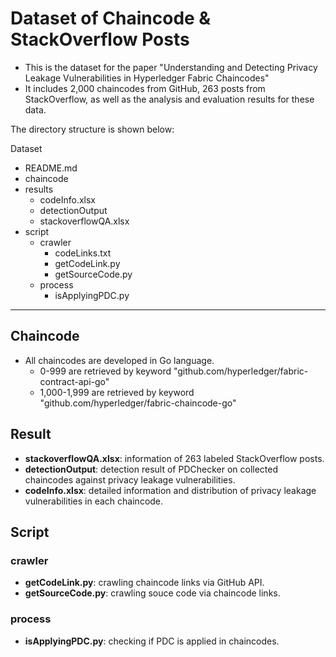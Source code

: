 # Dataset of Chaincode & StackOverflow Posts

- This is the dataset for the paper "Understanding and Detecting Privacy Leakage Vulnerabilities in Hyperledger Fabric Chaincodes"
- It includes 2,000 chaincodes from GitHub, 263 posts from StackOverflow, as well as the analysis and evaluation results for these data.

The directory structure is shown below:

  Dataset
  - README.md
  - chaincode
  - results
    - codeInfo.xlsx
    - detectionOutput
    - stackoverflowQA.xlsx
  - script
    - crawler
      - codeLinks.txt
      - getCodeLink.py
      - getSourceCode.py
    - process
        - isApplyingPDC.py

---

## Chaincode

- All chaincodes are developed in Go language.
  - 0-999 are retrieved by keyword "github.com/hyperledger/fabric-contract-api-go"
  - 1,000-1,999 are retrieved by keyword "github.com/hyperledger/fabric-chaincode-go"

## Result

- **stackoverflowQA.xlsx**: information of 263 labeled StackOverflow posts.
- **detectionOutput**: detection result of PDChecker on collected chaincodes against privacy leakage vulnerabilities.
- **codeInfo.xlsx**: detailed information and distribution of privacy leakage vulnerabilities in each chaincode.

## Script

### crawler

- **getCodeLink.py**: crawling chaincode links via GitHub API.
- **getSourceCode.py**: crawling souce code via chaincode links.

### process

- **isApplyingPDC.py**: checking if PDC is applied in chaincodes.

